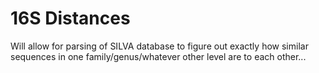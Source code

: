 # 16S Distances

Will allow for parsing of SILVA database to figure out exactly how similar sequences in one family/genus/whatever
other level are to each other...